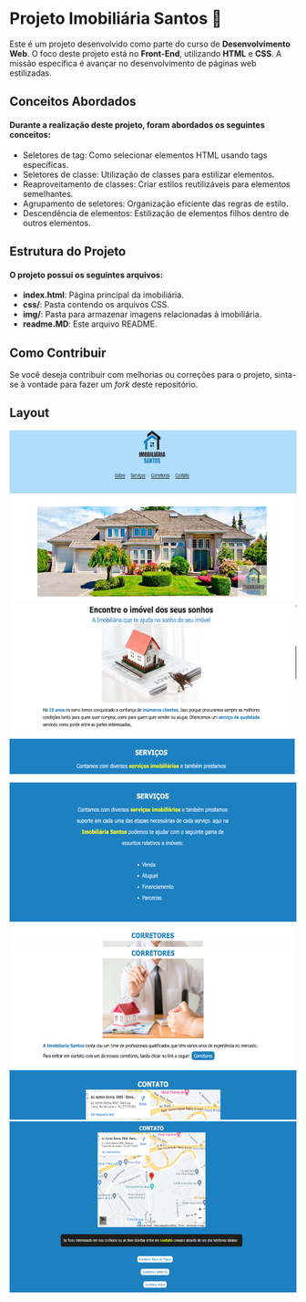 # Projeto Imobiliária Santos :house_with_garden:

Este é um projeto desenvolvido como parte do curso de __Desenvolvimento Web__. O foco deste projeto está no __Front-End__, utilizando __HTML__ e __CSS__. A missão específica é avançar no desenvolvimento de páginas web estilizadas.

## Conceitos Abordados
#### Durante a realização deste projeto, foram abordados os seguintes conceitos:

- Seletores de tag: Como selecionar elementos HTML usando tags específicas.
- Seletores de classe: Utilização de classes para estilizar elementos.
- Reaproveitamento de classes: Criar estilos reutilizáveis para elementos semelhantes.
- Agrupamento de seletores: Organização eficiente das regras de estilo.
- Descendência de elementos: Estilização de elementos filhos dentro de outros elementos.



## Estrutura do Projeto
#### O projeto possui os seguintes arquivos:

- __index.html__: Página principal da imobiliária.
- __css/__: Pasta contendo os arquivos CSS.
- __img/__: Pasta para armazenar imagens relacionadas à imobiliária.
- __readme.MD__: Este arquivo README.

## Como Contribuir
Se você deseja contribuir com melhorias ou correções para o projeto, sinta-se à vontade para fazer um _fork_ deste repositório.

## Layout
  
<img src="assets/1.png" width="600" height="300"  alt="imagem uma casa" />

<img src="assets/2.png" width="600" height="300"  alt="imagem contratos e uma casa" />

<img src="assets/3.png" width="600" height="300"  alt=" seriços do site" />

<img src="assets/4.png" width="600" height="300"  alt="sobre os corretores" />

<img src="assets/5.png" width="600" height="300"  alt="contatos e mapa com a localidades da imobiliaria" />
